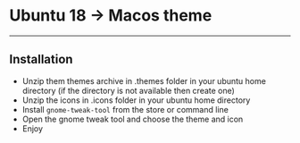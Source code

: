 # Ubuntu 18 -> Macos theme
---
## Installation
* Unzip them themes archive in .themes folder in your ubuntu home directory (if the directory is not available then create one)
* Unzip the icons in .icons folder in your ubuntu home directory
* Install `gnome-tweak-tool` from the store or command line 
* Open the gnome tweak tool and choose the theme and icon
* Enjoy
